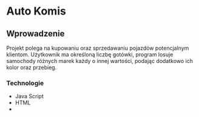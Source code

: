# Auto Komis

## Wprowadzenie
Projekt polega na kupowaniu oraz sprzedawaniu pojazdów potencjalnym klientom.
Użytkownik ma określoną liczbę gotówki, program losuje samochody różnych marek każdy o innej wartości, podając dodatkowo ich kolor oraz przebieg.

### Technologie
* Java Script
* HTML
* 
